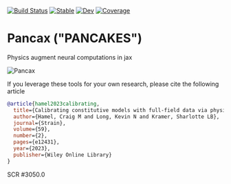 [![Build Status](https://github.com/sandialabs/pancax/workflows/CI/badge.svg)](https://github.com/sandialabs/pancax/actions?query=workflow%3ACI)
[![Stable](https://img.shields.io/badge/docs-stable-blue.svg)](https://sandialabs.github.io/pancax/) 
[![Dev](https://img.shields.io/badge/docs-dev-blue.svg)](https://sandialabs.github.io/pancax/dev/) 
[![Coverage](https://codecov.io/gh/sandialabs/pancax/branch/main/graph/badge.svg)](https://codecov.io/gh/sandialabs/pancax)

# Pancax ("PANCAKES")
Physics augment neural computations in jax

![Pancax](https://github.com/sandialabs/pancax/blob/main/assets/pancax.png?raw=true)

If you leverage these tools for your own research, please cite the following article

```bibtex
@article{hamel2023calibrating,
  title={Calibrating constitutive models with full-field data via physics informed neural networks},
  author={Hamel, Craig M and Long, Kevin N and Kramer, Sharlotte LB},
  journal={Strain},
  volume={59},
  number={2},
  pages={e12431},
  year={2023},
  publisher={Wiley Online Library}
}
```
SCR #3050.0
